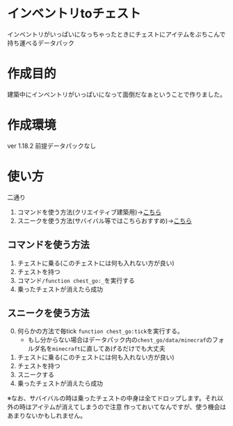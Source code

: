 # インベントリtoチェスト
インベントリがいっぱいになっちゃったときにチェストにアイテムをぶちこんで持ち運べるデータパック
# 作成目的
建築中にインベントリがいっぱいになって面倒だなぁということで作りました。
# 作成環境
ver 1.18.2
前提データパックなし
# 使い方
二通り
1. コマンドを使う方法(クリエイティブ建築用)→[こちら](#コマンドを使う方法)
2. スニークを使う方法(サバイバル等ではこちらおすすめ)→[こちら](#スニークを使う方法)

## コマンドを使う方法
1. チェストに乗る(このチェストには何も入れない方が良い)
2. チェストを持つ
3. コマンド``/function chest_go:_``を実行する
4. 乗ったチェストが消えたら成功
## スニークを使う方法
0. 何らかの方法で毎tick ``function chest_go:tick``を実行する。
    - もし分からない場合はデータパック内の``chest_go/data/minecraf``のフォルダ名を``minecraft``に直してあげるだけでも大丈夫
1. チェストに乗る(このチェストには何も入れない方が良い)
2. チェストを持つ
3. スニークする
4. 乗ったチェストが消えたら成功

※なお、サバイバルの時は乗ったチェストの中身は全てドロップします。それ以外の時はアイテムが消えてしまうので注意
作っておいてなんですが、使う機会はあまりないかもしれません。
